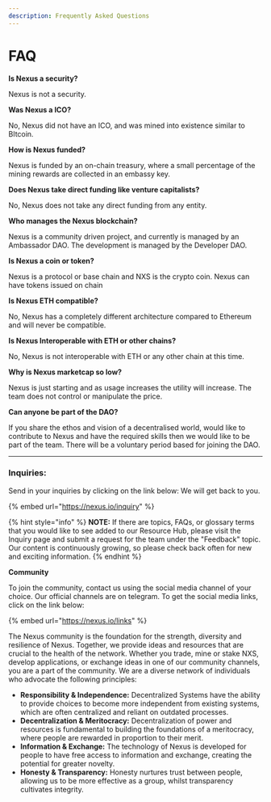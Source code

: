 ```yaml
---
description: Frequently Asked Questions
---
```


# FAQ

**Is Nexus a security?**

Nexus is not a security.



**Was Nexus a ICO?**

No, Nexus did not have an ICO, and was mined into existence similar to BItcoin.



**How is Nexus funded?**

Nexus is funded by an on-chain treasury, where a small percentage of the mining rewards are collected in an embassy key.



**Does Nexus take direct funding like venture capitalists?**

No, Nexus does not take any direct funding from any entity.



**Who manages the Nexus blockchain?**

Nexus is a community driven project, and currently is managed by an Ambassador DAO. The development is managed by the Developer DAO.



**Is Nexus a coin or token?**

Nexus is a protocol or base chain and NXS is the crypto coin. Nexus can have tokens issued on chain



**Is Nexus ETH compatible?**

No, Nexus has a completely different architecture compared to Ethereum and will never be compatible.



**Is Nexus Interoperable with ETH or other chains?**

No, Nexus is not interoperable with ETH or any other chain at this time.



**Why is Nexus marketcap so low?**

Nexus is just starting and as usage increases the utility will increase. The team does not control or manipulate the price.



**Can anyone be part of the DAO?**

If you share the ethos and vision of a decentralised world, would like to contribute to Nexus and have the required skills then we would like to be part of the team. There will be a voluntary period based for joining the DAO.&#x20;













&#x20;



&#x20;



&#x20;

****

### **Inquiries:**

Send in your inquiries by clicking on the link below: We will get back to you.

{% embed url="https://nexus.io/inquiry" %}

{% hint style="info" %}
**NOTE:** If there are topics, FAQs, or glossary terms that you would like to see added to our Resource Hub, please visit the Inquiry page and submit a request for the team under the "Feedback" topic. Our content is continuously growing, so please check back often for new and exciting information.
{% endhint %}

**Community**

To join the community, contact us using the social media channel of your choice. Our official channels are on telegram. To get the social media links, click on the link below:

{% embed url="https://nexus.io/links" %}

The Nexus community is the foundation for the strength, diversity and resilience of Nexus. Together, we provide ideas and resources that are crucial to the health of the network. Whether you trade, mine or stake NXS, develop applications, or exchange ideas in one of our community channels, you are a part of the community. We are a diverse network of individuals who advocate the following principles:

* **Responsibility & Independence:** Decentralized Systems have the ability to provide choices to become more independent from existing systems, which are often centralized and reliant on outdated processes.
* **Decentralization & Meritocracy:** Decentralization of power and resources is fundamental to building the foundations of a meritocracy, where people are rewarded in proportion to their merit.
* **Information & Exchange:** The technology of Nexus is developed for people to have free access to information and exchange, creating the potential for greater novelty.
* **Honesty & Transparency:** Honesty nurtures trust between people, allowing us to be more effective as a group, whilst transparency cultivates integrity.

